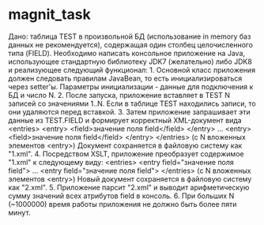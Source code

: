 # magnit_task
Дано: таблица TEST в произвольной БД (использование in memory баз данных не рекомендуется), содержащая один столбец целочисленного типа (FIELD).  Необходимо написать консольное приложение на Java, использующее стандартную библиотеку JDK7 (желательно) либо JDK8 и реализующее следующий функционал:  1. Основной класс приложения должен следовать правилам JavaBean, то есть инициализироваться через setter'ы. Параметры инициализации - данные для подключения к БД и число N.   2. После запуска, приложение вставляет в TEST N записей со значениями 1..N. Если в таблице TEST находились записи, то они удаляются перед вставкой.  3. Затем приложение запрашивает эти данные из TEST.FIELD и формирует корректный XML-документ вида &lt;entries>     &lt;entry>         &lt;field>значение поля field&lt;/field>     &lt;/entry>     ...     &lt;entry>         &lt;field>значение поля field&lt;/field>     &lt;/entry> &lt;/entries> (с N вложенных элементов &lt;entry>) Документ сохраняется в файловую систему как "1.xml".  4. Посредством XSLT, приложение преобразует содержимое "1.xml" к следующему виду: &lt;entries>     &lt;entry field="значение поля field">     ...     &lt;entry field="значение поля field"> &lt;/entries> (с N вложенных элементов &lt;entry>) Новый документ сохраняется в файловую систему как "2.xml".  5. Приложение парсит "2.xml" и выводит арифметическую сумму значений всех атрибутов field в консоль.   6. При больших N (~1000000) время работы приложения не должно быть более пяти минут.
